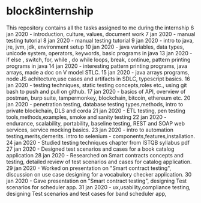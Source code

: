 # block8internship
This repository contains all the tasks assigned to me during the internship
6 jan 2020 - introduction, culture, values, document work 
7 jan 2020 - manual testing tutorial
8 jan 2020 - manual testing tutorial
9 jan 2020 - intro to java, jre, jvm, jdk, environment setup
10 jan 2020 - java variables, data types, unicode system, operators, keywords, basic programs in java
13 jan 2020 - if else , switch, for, while , do while loops, break, continue, pattern printing programs in java
14 jan 2020 - interesting pattern printing programs, java arrays, made a doc on V model STLC.
15 jan 2020 - java arrays programs, node JS achitecture,use cases and artifacts in SDLC, typescript basics.
16 jan 2020 - testing techniques, static testing concepts,roles etc., using git bash to push and pull on github.
17 jan 2020 - basics of API, overview of postman, burp suite, tampermonkey, blockchain, bitcoin, ethereum etc.
20 jan 2020 - penetration testing, database testing types,methods, intro to private blockchain, DLS and corda
21 jan 2020 - ETL testing, pen testing tools,methods,examples, smoke and sanity testing
22 jan 2020 - endurance, scalability, portability, baseline testing, REST and SOAP web services, service mocking basics.
23 jan 2020 - intro to automation testing,merits,demerits. intro to selenium - components,features,installation.
24 jan 2020 - Studied testing techniques chapter from ISTQB syllabus pdf
27 jan 2020 - Designed test scenarios and cases for a book catalog application
28 jan 2020 - Researched on Smart contracts concepts and testing, detailed review of test scenarios and cases for catalog application.
29 jan 2020 - Worked on presentation on "Smart contract testing", discussion on use case designing for a vocabulory checker application.
30 jan 2020 - Gave presentation on "Smart contract testing",  designing Test scenarios for scheduler app. 
31 jan 2020 - ux,usability,compliance testing, designing Test scenarios and test cases for band scheduler app, 
